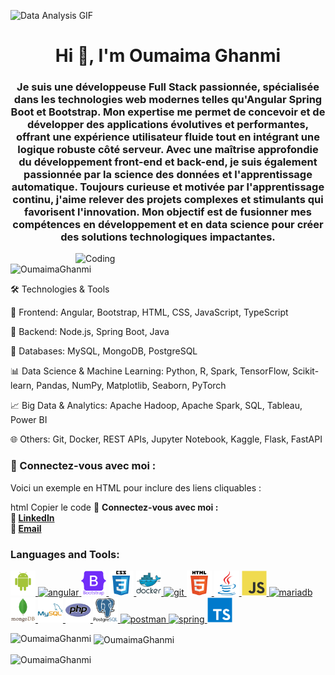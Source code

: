 ![Data Analysis GIF](https://media.tenor.com/images/3d63cf0e7cfe99d1a7e29cda3203fa93/tenor.gif)


<h1 align="center">Hi 👋, I'm Oumaima Ghanmi</h1>
<h3 align="center">Je suis une développeuse Full Stack passionnée, spécialisée dans les technologies web modernes telles qu'Angular Spring Boot et Bootstrap. Mon expertise me permet de concevoir et de développer des applications évolutives et performantes, offrant une expérience utilisateur fluide tout en intégrant une logique robuste côté serveur. Avec une maîtrise approfondie du développement front-end et back-end, je suis également passionnée par la science des données et l'apprentissage automatique. Toujours curieuse et motivée par l'apprentissage continu, j'aime relever des projets complexes et stimulants qui favorisent l'innovation. Mon objectif est de fusionner mes compétences en développement et en data science pour créer des solutions technologiques impactantes.</h3>
<img align="right" alt="Coding" width="400" src="https://camo.githubusercontent.com/5ddf73ad3a205111cf8c686f687fc216c2946a75005718c8da5b837ad9de78c9/68747470733a2f2f7468756d62732e6766796361742e636f6d2f4576696c4e657874446576696c666973682d736d616c6c2e676966">

<p align="left"> <img src="https://komarev.com/ghpvc/?username=OumaimaGhanmi&label=Profile%20views&color=0e75b6&style=flat" alt="OumaimaGhanmi" /> </p>


🛠️ Technologies & Tools

🎨 Frontend: Angular, Bootstrap, HTML, CSS, JavaScript, TypeScript

🔧 Backend: Node.js, Spring Boot, Java

💾 Databases: MySQL, MongoDB, PostgreSQL

📊 Data Science & Machine Learning: Python, R, Spark, TensorFlow, Scikit-learn, Pandas, NumPy, Matplotlib, Seaborn, PyTorch

📈 Big Data & Analytics: Apache Hadoop, Apache Spark, SQL, Tableau, Power BI

🌐 Others: Git, Docker, REST APIs, Jupyter Notebook, Kaggle, Flask, FastAPI


<h3 align="left">🔗 Connectez-vous avec moi :</h3>
<p align="left">

Voici un exemple en HTML pour inclure des liens cliquables :

html
Copier le code
🔗 **Connectez-vous avec moi :**  
**💼 [LinkedIn](https://www.linkedin.com/in/oghanmi01/)**  
**📧 [Email](oumaima.ghanmi15@gmail.com)**  

<h3 align="left">Languages and Tools:</h3>
<p align="left"> <a href="https://developer.android.com" target="_blank" rel="noreferrer"> <img src="https://raw.githubusercontent.com/devicons/devicon/master/icons/android/android-original-wordmark.svg" alt="android" width="40" height="40"/> </a> <a href="https://angular.io" target="_blank" rel="noreferrer"> <img src="https://angular.io/assets/images/logos/angular/angular.svg" alt="angular" width="40" height="40"/> </a> <a href="https://getbootstrap.com" target="_blank" rel="noreferrer"> <img src="https://raw.githubusercontent.com/devicons/devicon/master/icons/bootstrap/bootstrap-plain-wordmark.svg" alt="bootstrap" width="40" height="40"/> </a> <a href="https://www.w3schools.com/css/" target="_blank" rel="noreferrer"> <img src="https://raw.githubusercontent.com/devicons/devicon/master/icons/css3/css3-original-wordmark.svg" alt="css3" width="40" height="40"/> </a> <a href="https://www.docker.com/" target="_blank" rel="noreferrer"> <img src="https://raw.githubusercontent.com/devicons/devicon/master/icons/docker/docker-original-wordmark.svg" alt="docker" width="40" height="40"/> </a>  <a href="https://git-scm.com/" target="_blank" rel="noreferrer"> <img src="https://www.vectorlogo.zone/logos/git-scm/git-scm-icon.svg" alt="git" width="40" height="40"/> </a>  <a href="https://www.w3.org/html/" target="_blank" rel="noreferrer"> <img src="https://raw.githubusercontent.com/devicons/devicon/master/icons/html5/html5-original-wordmark.svg" alt="html5" width="40" height="40"/> </a> <a href="https://www.java.com" target="_blank" rel="noreferrer"> <img src="https://raw.githubusercontent.com/devicons/devicon/master/icons/java/java-original.svg" alt="java" width="40" height="40"/> </a> <a href="https://developer.mozilla.org/en-US/docs/Web/JavaScript" target="_blank" rel="noreferrer"> <img src="https://raw.githubusercontent.com/devicons/devicon/master/icons/javascript/javascript-original.svg" alt="javascript" width="40" height="40"/> </a> <a href="https://mariadb.org/" target="_blank" rel="noreferrer"> <img src="https://www.vectorlogo.zone/logos/mariadb/mariadb-icon.svg" alt="mariadb" width="40" height="40"/> </a> <a href="https://www.mongodb.com/" target="_blank" rel="noreferrer"> <img src="https://raw.githubusercontent.com/devicons/devicon/master/icons/mongodb/mongodb-original-wordmark.svg" alt="mongodb" width="40" height="40"/> </a> <a href="https://www.mysql.com/" target="_blank" rel="noreferrer"> <img src="https://raw.githubusercontent.com/devicons/devicon/master/icons/mysql/mysql-original-wordmark.svg" alt="mysql" width="40" height="40"/> </a>  <a href="https://www.php.net" target="_blank" rel="noreferrer"> <img src="https://raw.githubusercontent.com/devicons/devicon/master/icons/php/php-original.svg" alt="php" width="40" height="40"/> </a> <a href="https://www.postgresql.org" target="_blank" rel="noreferrer"> <img src="https://raw.githubusercontent.com/devicons/devicon/master/icons/postgresql/postgresql-original-wordmark.svg" alt="postgresql" width="40" height="40"/> </a> <a href="https://postman.com" target="_blank" rel="noreferrer"> <img src="https://www.vectorlogo.zone/logos/getpostman/getpostman-icon.svg" alt="postman" width="40" height="40"/> </a> <a href="https://spring.io/" target="_blank" rel="noreferrer"> <img src="https://www.vectorlogo.zone/logos/springio/springio-icon.svg" alt="spring" width="40" height="40"/> </a> <a href="https://www.typescriptlang.org/" target="_blank" rel="noreferrer"> <img src="https://raw.githubusercontent.com/devicons/devicon/master/icons/typescript/typescript-original.svg" alt="typescript" width="40" height="40"/> </a> 
<p><img align="left" src="https://github-readme-stats.vercel.app/api/top-langs?username=OumaimaGhanmi&show_icons=true&locale=en&layout=compact" alt="OumaimaGhanmi" /></p>

<p>&nbsp;<img align="center" src="https://github-readme-stats.vercel.app/api?username=OumaimaGhanmi&show_icons=true&locale=en" alt="OumaimaGhanmi" /></p>

<p><img align="center" src="https://github-readme-streak-stats.herokuapp.com/?user=OumaimaGhanmi&" alt="OumaimaGhanmi" /></p>
